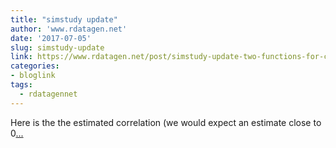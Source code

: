 ```yaml
---
title: "simstudy update"
author: 'www.rdatagen.net'
date: '2017-07-05'
slug: simstudy-update
link: https://www.rdatagen.net/post/simstudy-update-two-functions-for-correlation/
categories:
- bloglink
tags:
  - rdatagennet
---
```


Here is the the estimated correlation (we would expect an estimate close to 0[... <i class="fas fa-external-link-alt"></i>](https://www.rdatagen.net/post/simstudy-update-two-functions-for-correlation/)

